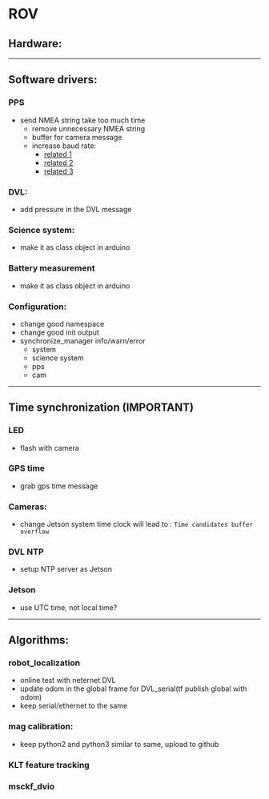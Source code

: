 # ROV

## Hardware:

-------------------------------------------------

## Software drivers:

### PPS
- send NMEA string take too much time
    - remove unnecessary NMEA string
    - buffer for camera message
    - increase baud rate:
        - [related 1](https://forums.developer.nvidia.com/t/non-standard-baud-rate-for-the-uart/110323)
        - [related 2](https://forums.developer.nvidia.com/t/how-to-make-nanos-uart-work-at-about-8mbps-baudrate/110229#5418557)
        - [related 3](https://forums.developer.nvidia.com/t/ths0-uart-is-not-receiving-any-data/197054/12)

### DVL:
- add pressure in the DVL message

### Science system:
- make it as class object in arduino

### Battery measurement
- make it as class object in arduino

### Configuration:
- change good namespace
- change good init output
- synchronize_manager info/warn/error
    - system
    - science system
    - pps
    - cam


-------------------------------------------------

## Time synchronization (**IMPORTANT**)

### LED 
- flash with camera 

### GPS time
- grab gps time message 

### Cameras:
- change Jetson system time clock will lead to : `Time candidates buffer overflow`

### DVL NTP
- setup NTP server as Jetson 

### Jetson
- use UTC time, not local time?


-------------------------------------------------

## Algorithms:

### robot_localization
- online test with neternet DVL
- update odom in the global frame for DVL_serial(tf publish global with odom)
- keep serial/ethernet to the same

### mag calibration:
- keep python2 and python3 similar to same, upload to github

### KLT feature tracking


### msckf_dvio